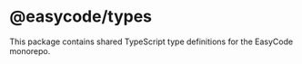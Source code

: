 # @easycode/types

This package contains shared TypeScript type definitions for the EasyCode monorepo.
